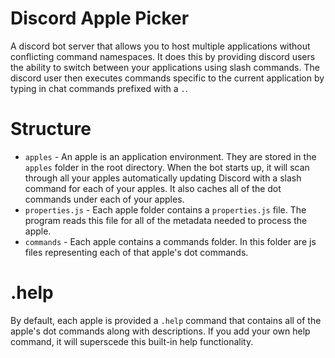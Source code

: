 # Discord Apple Picker
A discord bot server that allows you to host multiple applications without conflicting command namespaces. It does this by providing discord users the ability to switch between your applications using slash commands. The discord user then executes commands specific to the current application by typing in chat commands prefixed with a `.`. 

# Structure
* `apples` - An apple is an application environment. They are stored in the `apples` folder in the root directory. When the bot starts up, it will scan through all your apples automatically updating Discord with a slash command for each of your apples. It also caches all of the dot commands under each of your apples.
* `properties.js` - Each apple folder contains a `properties.js` file. The program reads this file for all of the metadata needed to process the apple.
* `commands` - Each apple contains a commands folder. In this folder are js files representing each of that apple's dot commands.

# .help
By default, each apple is provided a `.help` command that contains all of the apple's dot commands along with descriptions. If you add your own help command, it will superscede this built-in help functionality.

